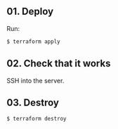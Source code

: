 ## 01. Deploy

Run:

```bash
$ terraform apply
```

## 02. Check that it works

SSH into the server. 


## 03. Destroy


```bash
$ terraform destroy
```
